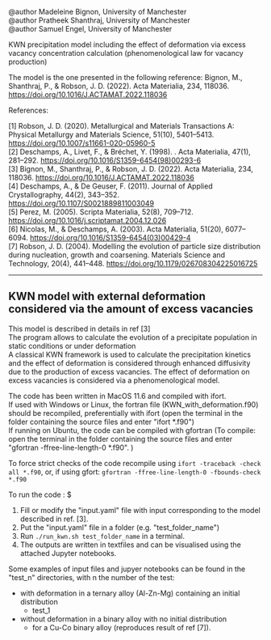 
@author Madeleine Bignon, University of Manchester  
@author Pratheek Shanthraj, University of Manchester  
@author Samuel Engel, University of Manchester  

KWN precipitation model including the effect of deformation via excess vacancy concentration calculation (phenomenological law for vacancy production)  

The model is the one presented in the following reference: 
 Bignon, M., Shanthraj, P., & Robson, J. D. (2022). Acta Materialia, 234, 118036. https://doi.org/10.1016/J.ACTAMAT.2022.118036 

References:   

 [1] Robson, J. D. (2020). Metallurgical and Materials Transactions A: Physical Metallurgy and Materials Science, 51(10), 5401–5413. https://doi.org/10.1007/s11661-020-05960-5  
 [2] Deschamps, A., Livet, F., & Bréchet, Y. (1998). . Acta Materialia, 47(1), 281–292. https://doi.org/10.1016/S1359-6454(98)00293-6  
 [3] Bignon, M., Shanthraj, P., & Robson, J. D. (2022). Acta Materialia, 234, 118036. https://doi.org/10.1016/J.ACTAMAT.2022.118036   
 [4] Deschamps, A., & De Geuser, F. (2011). Journal of Applied Crystallography, 44(2), 343–352. https://doi.org/10.1107/S0021889811003049  
 [5] Perez, M. (2005). Scripta Materialia, 52(8), 709–712. https://doi.org/10.1016/j.scriptamat.2004.12.026  
 [6] Nicolas, M., & Deschamps, A. (2003).  Acta Materialia, 51(20), 6077–6094. https://doi.org/10.1016/S1359-6454(03)00429-4    
 [7] Robson, J. D. (2004). Modelling the evolution of particle size distribution during nucleation, growth and coarsening. Materials Science and Technology, 20(4), 441–448. https://doi.org/10.1179/026708304225016725    

-------------------------------------------------------------------------------------------   
KWN model with external deformation considered via the amount of excess vacancies  
-------------------------------------------------------------------------------------------   
This model is described in details in ref [3]  
The program allows to calculate the evolution of a precipitate population in static conditions or under deformation  
A classical KWN framework is used to calculate the precipitation kinetics and the effect of deformation is considered through enhanced diffusivity due to the production of excess vacancies. 
The effect of deformation on excess vacancies is considered via a phenomenological model.    


The code has been written in MacOS 11.6 and compiled with ifort.   
If used with Windows or Linux, the fortran file (KWN_with_deformation.f90) should be recompiled, preferentially with ifort (open the terminal in the folder containing the source files and enter "ifort *.f90")      
If running on Ubuntu, the code can be compiled with gfortran (To compile: open the terminal in the folder containing the source files and enter "gfortran -ffree-line-length-0 *.f90". )   

To force strict checks of the code recompile using `ifort -traceback -check all *.f90`, or, if using gfort: `gfortran -ffree-line-length-0 -fbounds-check  *.f90`
  
To run the code :  $
1. Fill or modify the "input.yaml" file with input corresponding to the model described in ref. [3].
2. Put the "input.yaml" file in a folder (e.g. "test_folder_name")
2. Run `./run_kwn.sh test_folder_name` in a terminal.  
3. The outputs are written in textfiles and can be visualised using the attached Jupyter notebooks.  


Some examples of input files and jupyer notebooks can be found in the "test_n" directories, with n the number of the test: 
- with deformation  in a ternary alloy (Al-Zn-Mg) containing an initial distribution
   - test_1
- without deformation in a binary alloy with no initial distribution
   - for a Cu-Co binary alloy (reproduces result of ref [7]). 
   
